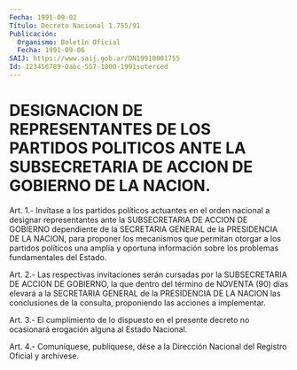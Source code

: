 ```yaml
---
Fecha: 1991-09-02
Título: Decreto Nacional 1.755/91
Publicación:
  Organismo: Boletín Oficial
  Fecha: 1991-09-06
SAIJ: https://www.saij.gob.ar/DN19910001755
Id: 123456789-0abc-557-1000-1991soterced
---
```

# DESIGNACION DE REPRESENTANTES DE LOS PARTIDOS POLITICOS ANTE LA SUBSECRETARIA DE ACCION DE GOBIERNO DE LA NACION.

<a id="1"></a>
Art.  1.-  Invítase  a  los partidos políticos actuantes en el orden nacional a designar representantes  ante  la SUBSECRETARIA DE ACCION  DE  GOBIERNO  dependiente  de la SECRETARIA GENERAL  de  la PRESIDENCIA  DE  LA  NACION,  para  proponer   los  mecanismos  que permitan  otorgar  a los partidos políticos una amplia  y  oportuna información  sobre  los    problemas    fundamentales  del  Estado.

<a id="2"></a>
Art.  2.-  Las  respectivas invitaciones serán cursadas por la SUBSECRETARIA DE ACCION  DE  GOBIERNO, la que dentro del término de NOVENTA (90) días elevará a la SECRETARIA GENERAL de la PRESIDENCIA  DE  LA  NACION  las  conclusiones    de  la  consulta, proponiendo las acciones a implementar.

<a id="3"></a>
Art. 3.- El cumplimiento de lo dispuesto en el presente decreto no ocasionará erogación alguna al Estado Nacional.

<a id="4"></a>
Art. 4.- Comuníquese, publíquese, dése a la Dirección Nacional del Registro Oficial y archívese.